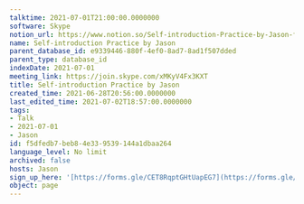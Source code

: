 ```yaml
---
talktime: 2021-07-01T21:00:00.0000000
software: Skype
notion_url: https://www.notion.so/Self-introduction-Practice-by-Jason-f5dfedb7beb84e339539144a1dbaa264
name: Self-introduction Practice by Jason
parent_database_id: e9339446-880f-4ef0-8ad7-8ad1f507dded
parent_type: database_id
indexDate: 2021-07-01
meeting_link: https://join.skype.com/xMKyV4Fx3KXT
title: Self-introduction Practice by Jason
created_time: 2021-06-28T20:56:00.0000000
last_edited_time: 2021-07-02T18:57:00.0000000
tags:
- Talk
- 2021-07-01
- Jason
id: f5dfedb7-beb8-4e33-9539-144a1dbaa264
language_level: No limit
archived: false
hosts: Jason
sign_up_here: '[https://forms.gle/CET8RqptGHtUapEG7](https://forms.gle/CET8RqptGHtUapEG7)'
object: page
---
```







